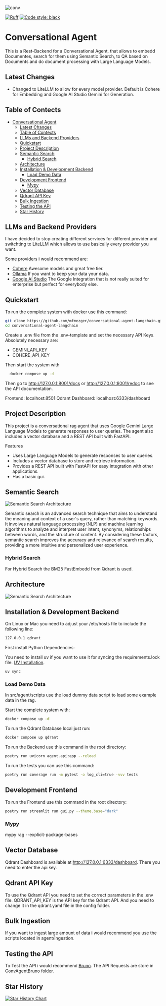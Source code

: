 ![conv](https://socialify.git.ci/mfmezger/conversational-agent-langchain/image?description=1&font=Inter&language=1&name=1&owner=1&pattern=Charlie%20Brown&stargazers=1&theme=Dark)

[![Ruff](https://img.shields.io/endpoint?url=https://raw.githubusercontent.com/charliermarsh/ruff/main/assets/badge/v2.json)](https://github.com/astral-sh/ruff)
<a href="https://github.com/psf/black"><img alt="Code style: black" src="https://img.shields.io/badge/code%20style-black-000000.svg"></a>

# Conversational Agent
This is a Rest-Backend for a Conversational Agent, that allows to embedd Documentes, search for them using Semantic Search, to QA based on Documents and do document processing with Large Language Models.


## Latest Changes
- Changed to LiteLLM to allow for every model provider. Default is Cohere for Embedding and Google AI Studio Gemini for Generation.


## Table of Contects
- [Conversational Agent](#conversational-agent)
  - [Latest Changes](#latest-changes)
  - [Table of Contects](#table-of-contects)
  - [LLMs and Backend Providers](#llms-and-backend-providers)
  - [Quickstart](#quickstart)
  - [Project Description](#project-description)
  - [Semantic Search](#semantic-search)
    - [Hybrid Search](#hybrid-search)
  - [Architecture](#architecture)
  - [Installation \& Development Backend](#installation--development-backend)
    - [Load Demo Data](#load-demo-data)
  - [Development Frontend](#development-frontend)
    - [Mypy](#mypy)
  - [Vector Database](#vector-database)
  - [Qdrant API Key](#qdrant-api-key)
  - [Bulk Ingestion](#bulk-ingestion)
  - [Testing the API](#testing-the-api)
  - [Star History](#star-history)


## LLMs and Backend Providers

I have decided to stop creating different services for different provider and switchting to LiteLLM which allows to use basically every provider you want.

Some providers i would recommend are:

- [Cohere](https://cohere.com/) Awesome models and great free tier.
- [Ollama](https://ollama.com/) If you want to keep your data your data.
- [Google AI Studio](aistudio.google.com) The Google Integration that is not really suited for enterprise but perfect for everybody else.


## Quickstart
To run the complete system with docker use this command:

```bash
git clone https://github.com/mfmezger/conversational-agent-langchain.git
cd conversational-agent-langchain
```


Create a .env file from the .env-template and set the necessary API Keys.
Absolutely necessary are:
- GEMINI_API_KEY
- COHERE_API_KEY



Then start the system with
```bash
  docker compose up -d
```

Then go to http://127.0.0.1:8001/docs or http://127.0.0.1:8001/redoc to see the API documentation.

Frontend: localhost:8501
Qdrant Dashboard: localhost:6333/dashboard




## Project Description
This project is a conversational rag agent that uses Google Gemini Large Language Models to generate responses to user queries. The agent also includes a vector database and a REST API built with FastAPI.

Features
- Uses Large Language Models to generate responses to user queries.
- Includes a vector database to store and retrieve information.
- Provides a REST API built with FastAPI for easy integration with other applications.
- Has a basic gui.

## Semantic Search
![Semantic Search Architecture](resources/search_flow.png)

Semantic search is an advanced search technique that aims to understand the meaning and context of a user's query, rather than matching keywords. It involves natural language processing (NLP) and machine learning algorithms to analyze and interpret user intent, synonyms, relationships between words, and the structure of content. By considering these factors, semantic search improves the accuracy and relevance of search results, providing a more intuitive and personalized user experience.

### Hybrid Search

For Hybrid Search the BM25 FastEmbedd from Qdrant is used.

## Architecture
![Semantic Search Architecture](resources/Architecture.png)

## Installation & Development Backend

On Linux or Mac you need to adjust your /etc/hosts file to include the following line:

```bash
127.0.0.1 qdrant
```



First install Python Dependencies:

You need to install uv if you want to use it for syncing the requirements.lock file. [UV Installation](https://docs.astral.sh/uv/getting-started/installation/).

```bash
uv sync
```

### Load Demo Data

In src/agent/scripts use the load dummy data script to load some example data in the rag.


Start the complete system with:

```bash
docker compose up -d
```

To run the Qdrant Database local just run:

```bash
docker compose up qdrant
```


To run the Backend use this command in the root directory:

```bash
poetry run uvicorn agent.api:app --reload
```

To run the tests you can use this command:

```bash
poetry run coverage run -m pytest -o log_cli=true -vvv tests
```

## Development Frontend

To run the Frontend use this command in the root directory:

```bash
poetry run streamlit run gui.py --theme.base="dark"
```

### Mypy

mypy rag --explicit-package-bases

## Vector Database

Qdrant Dashboard is available at http://127.0.0.1:6333/dashboard. There you need to enter the api key.

## Qdrant API Key
To use the Qdrant API you need to set the correct parameters in the .env file.
QDRANT_API_KEY is the API key for the Qdrant API.
And you need to change it in the qdrant.yaml file in the config folder.

## Bulk Ingestion
If you want to ingest large amount of data i would recommend you use the scripts located in agent/ingestion.


## Testing the API
To Test the API i would recommend [Bruno](https://www.usebruno.com/). The API Requests are store in ConvAgentBruno folder.


## Star History

<a href="https://star-history.com/#mfmezger/conversational-agent-langchain&Date">
  <picture>
    <source media="(prefers-color-scheme: dark)" srcset="https://api.star-history.com/svg?repos=mfmezger/conversational-agent-langchain&type=Date&theme=dark" />
    <source media="(prefers-color-scheme: light)" srcset="https://api.star-history.com/svg?repos=mfmezger/conversational-agent-langchain&type=Date" />
    <img alt="Star History Chart" src="https://api.star-history.com/svg?repos=mfmezger/conversational-agent-langchain&type=Date" />
  </picture>
</a>
